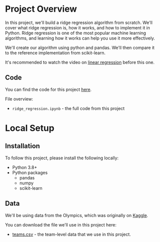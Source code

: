 # Project Overview

In this project, we'll build a ridge regression algorithm from scratch.  We'll cover what ridge regression is, how it works, and how to implement it in Python.  Ridge regression is one of the most popular machine learning algorithms, and learning how it works can help you use it more effectively.

We'll create our algorithm using python and pandas.  We'll then compare it to the reference implementation from scikit-learn.

It's recommended to watch the video on [linear regression](https://youtu.be/z2hpinQggNM) before this one.

## Code

You can find the code for this project [here](https://github.com/dataquestio/project-walkthroughs/tree/master/ridge_regression).

File overview:

* `ridge_regression.ipynb` - the full code from this project

# Local Setup

## Installation

To follow this project, please install the following locally:

* Python 3.8+
* Python packages
    * pandas
    * numpy
    * scikit-learn


## Data

We'll be using data from the Olympics, which was originally on [Kaggle](https://www.kaggle.com/datasets/heesoo37/120-years-of-olympic-history-athletes-and-results).

You can download the file we'll use in this project here:

* [teams.csv](https://drive.google.com/uc?export=download&id=1ZyZz9m8zoNX8wd8mQA8-sl5_GX8S6LK0) - the team-level data that we use in this project.
